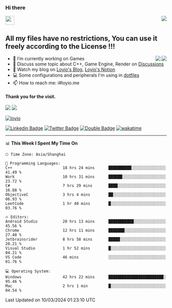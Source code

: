 <h3 align="left">Hi there</h3>
<img src='https://em-content.zobj.net/source/animated-noto-color-emoji/356/waving-hand_light-skin-tone_1f44b-1f3fb_1f3fb.gif' width='28' />
<a align="right" href="https://github.com/loyio/loyio/blob/master/STAR/README.md"><img align="right" src="https://img.shields.io/badge/LOYIO-STAR-green" /></a>

## All my files have no restrictions, You can use it freely according to the License !!!

<a href="https://github.com/loyio#gh-light-mode-only">
     <img align="right"  src="https://loy-readme.vercel.app/api/top-langs/?username=loyio&langs_count=6&hide=css,html,jupyter%20notebook" />
</a>

<a href="https://github.com/loyio#gh-dark-mode-only">
  <img align="right"  src="https://loy-readme.vercel.app/api/top-langs/?username=loyio&langs_count=6&theme=slateorange&hide=css,html,jupyter%20notebook" />
</a>



- 🔭 I’m currently working on Games
- 💬 Discuss some topic about C++, Game Engine, Render on [Discussions](https://github.com/loyio/loyio/discussions)
- 📔 Watch my blog on [Loyio's Blog](https://loyio.me), [Loyio's Notion](https://loyio.notion.site/loyio/Loyio-s-Dashboard-2f56bd29222a445ea9d9e8802a1ac83b)
- 💻 Some configurations and peripherals I'm using in [dotfiles](https://github.com/loyio/dotfiles)
- 📫 How to reach me: i#loyio.me


#### Thank you for the visit.
<img src="http://profile-counter.glitch.me/loyio/count.svg" />

<img src="https://loy-readme.vercel.app/api?username=loyio&show_icons=true&hide=stars&include_all_commits=true&hide_title=true&theme=slateorange" />

     

[![loyio](https://github-profile-trophy.vercel.app/?username=loyio&theme=onedark&column=4)](https://github.com/loyio)

[![Linkedin Badge](https://img.shields.io/badge/-@loyio-0077b5?style=flat-square&logo=Linkedin&logoColor=white&labelColor=0077b5&link=https://www.linkedin.com/in/loyio-hex-363172158/)](https://www.linkedin.com/in/loyio-hex-363172158/)
[![Twitter Badge](https://img.shields.io/badge/-@loyiome-000000?style=flat-square&labelColor=000000&logo=x&logoColor=white&link=https://twitter.com/loyiome)](https://twitter.com/loyiome)
[![Double Badge](https://img.shields.io/badge/@loyio-007722?style=flat&logo=Douban&logoColor=white)](https://www.douban.com/people/susmote)
[![wakatime](https://wakatime.com/badge/user/c0ddc104-5a20-41d1-ab9a-c4d9ea20a4d9.svg)](https://wakatime.com/@c0ddc104-5a20-41d1-ab9a-c4d9ea20a4d9)

-------
<!--START_SECTION:waka-->
📊 **This Week I Spent My Time On** 

```text
🕑︎ Time Zone: Asia/Shanghai

💬 Programming Languages: 
C++                      18 hrs 24 mins      ██████████░░░░░░░░░░░░░░░   41.49 % 
Work                     10 hrs 31 mins      ██████░░░░░░░░░░░░░░░░░░░   23.72 % 
C#                       7 hrs 29 mins       ████░░░░░░░░░░░░░░░░░░░░░   16.88 % 
ObjectiveC               3 hrs 4 mins        ██░░░░░░░░░░░░░░░░░░░░░░░   06.93 % 
LeetCode                 1 hr 40 mins        █░░░░░░░░░░░░░░░░░░░░░░░░   03.76 % 

🔥 Editors: 
Android Studio           20 hrs 13 mins      ███████████░░░░░░░░░░░░░░   45.56 % 
Chrome                   12 hrs 11 mins      ███████░░░░░░░░░░░░░░░░░░   27.48 % 
Jetbrainsrider           8 hrs 58 mins       █████░░░░░░░░░░░░░░░░░░░░   20.21 % 
Visual Studio            1 hr 52 mins        █░░░░░░░░░░░░░░░░░░░░░░░░   04.21 % 
VS Code                  46 mins             ░░░░░░░░░░░░░░░░░░░░░░░░░   01.76 % 

💻 Operating System: 
Windows                  42 hrs 22 mins      ████████████████████████░   95.46 % 
Mac                      2 hrs 1 min         █░░░░░░░░░░░░░░░░░░░░░░░░   04.54 % 
```


 Last Updated on 10/03/2024 01:23:10 UTC
<!--END_SECTION:waka-->
